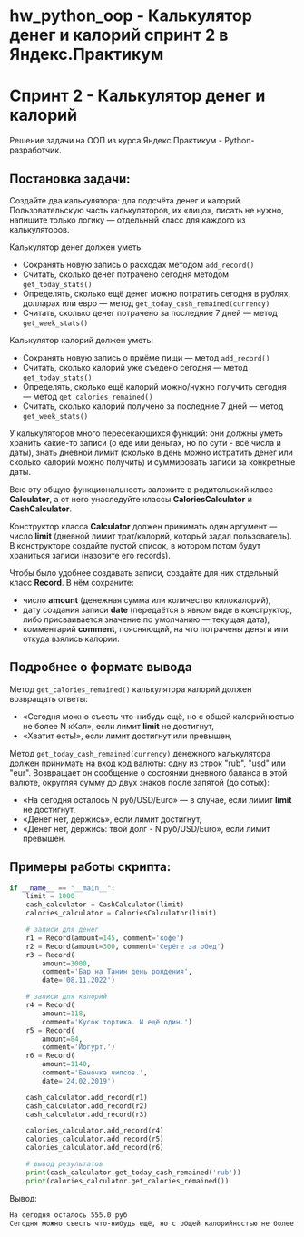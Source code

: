 # hw_python_oop - Калькулятор денег и калорий спринт 2 в Яндекс.Практикум
# Спринт 2 - Калькулятор денег и калорий

Решение задачи на ООП из курса Яндекс.Практикум - Python-разработчик.

## Постановка задачи:
Создайте два калькулятора: для подсчёта денег и калорий.
Пользовательскую часть калькуляторов, их «лицо», писать не нужно, напишите только логику — отдельный класс для каждого из калькуляторов.

Калькулятор денег должен уметь:
- Сохранять новую запись о расходах методом ```add_record()```
- Считать, сколько денег потрачено сегодня методом ```get_today_stats()```
- Определять, сколько ещё денег можно потратить сегодня в рублях, долларах или евро — метод ```get_today_cash_remained(currency)```
- Считать, сколько денег потрачено за последние 7 дней — метод ```get_week_stats()```

Калькулятор калорий должен уметь:
- Сохранять новую запись о приёме пищи — метод ```add_record()```
- Считать, сколько калорий уже съедено сегодня — метод ```get_today_stats()```
- Определять, сколько ещё калорий можно/нужно получить сегодня — метод ```get_calories_remained()```
- Считать, сколько калорий получено за последние 7 дней — метод ```get_week_stats()```

У калькуляторов много пересекающихся функций: они должны уметь хранить какие-то записи (о еде или деньгах, но по сути - всё числа и даты), знать дневной лимит (сколько в день можно истратить денег или сколько калорий можно получить) и суммировать записи за конкретные даты.

Всю эту общую функциональность заложите в родительский класс **Calculator**, а от него унаследуйте классы **CaloriesCalculator** и **CashCalculator**.

Конструктор класса **Calculator** должен принимать один аргумент — число **limit** (дневной лимит трат/калорий, который задал пользователь). В конструкторе создайте пустой список, в котором потом будут храниться записи (назовите его records).

Чтобы было удобнее создавать записи, создайте для них отдельный класс **Record**. В нём сохраните:

- число **amount** (денежная сумма или количество килокалорий),
- дату создания записи **date** (передаётся в явном виде в конструктор, либо присваивается значение по умолчанию — текущая дата),
- комментарий **comment**, поясняющий, на что потрачены деньги или откуда взялись калории.

## Подробнее о формате вывода

Метод ```get_calories_remained()``` калькулятора калорий должен возвращать ответы:
- «Сегодня можно съесть что-нибудь ещё, но с общей калорийностью не более N кКал», если лимит **limit** не достигнут,
- «Хватит есть!», если лимит достигнут или превышен,

Метод ```get_today_cash_remained(currency)``` денежного калькулятора должен принимать на вход код валюты: одну из строк "rub", "usd" или "eur". Возвращает он сообщение о состоянии дневного баланса в этой валюте, округляя сумму до двух знаков после запятой (до сотых):
- «На сегодня осталось N руб/USD/Euro» — в случае, если лимит **limit** не достигнут,
- «Денег нет, держись», если лимит достигнут,
- «Денег нет, держись: твой долг - N руб/USD/Euro», если лимит превышен.

## Примеры работы скрипта:

```python
if __name__ == "__main__":
    limit = 1000
    cash_calculator = CashCalculator(limit)
    calories_calculator = CaloriesCalculator(limit)

    # записи для денег
    r1 = Record(amount=145, comment='кофе')
    r2 = Record(amount=300, comment='Серёге за обед')
    r3 = Record(
        amount=3000,
        comment='Бар на Танин день рождения',
        date='08.11.2022')

    # записи для калорий
    r4 = Record(
        amount=118,
        comment='Кусок тортика. И ещё один.')
    r5 = Record(
        amount=84,
        comment='Йогурт.')
    r6 = Record(
        amount=1140,
        comment='Баночка чипсов.',
        date='24.02.2019')

    cash_calculator.add_record(r1)
    cash_calculator.add_record(r2)
    cash_calculator.add_record(r3)

    calories_calculator.add_record(r4)
    calories_calculator.add_record(r5)
    calories_calculator.add_record(r6)

    # вывод результатов
    print(cash_calculator.get_today_cash_remained('rub'))
    print(calories_calculator.get_calories_remained())
```

Вывод:

```bash
На сегодня осталось 555.0 руб
Сегодня можно съесть что-нибудь ещё, но с общей калорийностью не более 798 кКал
```
